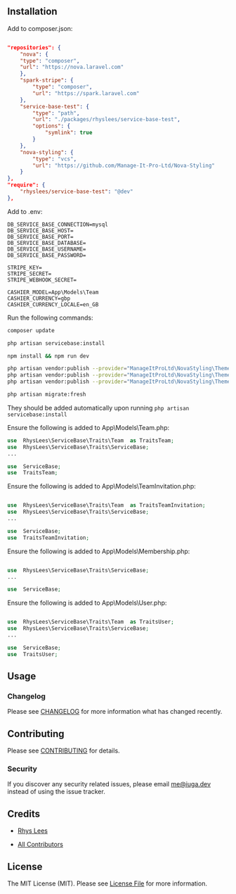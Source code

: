 ## Installation

  
  Add to composer.json:
```json

"repositories": {
	"nova": {
	"type": "composer",
	"url": "https://nova.laravel.com"
	},
	"spark-stripe": {
		"type": "composer",
		"url": "https://spark.laravel.com"
	},
	"service-base-test": {
		"type": "path",
		"url": "./packages/rhyslees/service-base-test",
		"options": {
			"symlink": true
		}
	},
	"nova-styling": {
		"type": "vcs",
		"url": "https://github.com/Manage-It-Pro-Ltd/Nova-Styling"
	}
},
"require": {
	"rhyslees/service-base-test": "@dev"
},

```

  

Add to .env:

```env
DB_SERVICE_BASE_CONNECTION=mysql
DB_SERVICE_BASE_HOST=
DB_SERVICE_BASE_PORT=
DB_SERVICE_BASE_DATABASE=
DB_SERVICE_BASE_USERNAME=
DB_SERVICE_BASE_PASSWORD=  

STRIPE_KEY=
STRIPE_SECRET=
STRIPE_WEBHOOK_SECRET=

CASHIER_MODEL=App\Models\Team
CASHIER_CURRENCY=gbp
CASHIER_CURRENCY_LOCALE=en_GB
```

  
Run the following commands:

```bash
composer update

php artisan servicebase:install

npm install && npm run dev

php artisan vendor:publish --provider="ManageItProLtd\NovaStyling\ThemeServiceProvider" --tag="config" --force
php artisan vendor:publish --provider="ManageItProLtd\NovaStyling\ThemeServiceProvider" --tag="views" --force
php artisan vendor:publish --provider="ManageItProLtd\NovaStyling\ThemeServiceProvider" --tag="styling" --force

php artisan migrate:fresh

```


They should be added automatically upon running `php artisan servicebase:install`

Ensure the following is added to App\Models\Team.php:

```php
use  RhysLees\ServiceBase\Traits\Team  as TraitsTeam;
use  RhysLees\ServiceBase\Traits\ServiceBase;
...

use  ServiceBase;
use  TraitsTeam;

```
Ensure the following is added to App\Models\TeamInvitation.php:
```php

use  RhysLees\ServiceBase\Traits\Team  as TraitsTeamInvitation;
use  RhysLees\ServiceBase\Traits\ServiceBase;
...

use  ServiceBase;
use  TraitsTeamInvitation;

```

  

Ensure the following is added to App\Models\Membership.php:
```php

use  RhysLees\ServiceBase\Traits\ServiceBase;
...

use  ServiceBase;

```

  

Ensure the following is added to App\Models\User.php:
```php

use  RhysLees\ServiceBase\Traits\Team  as TraitsUser;
use  RhysLees\ServiceBase\Traits\ServiceBase;
...

use  ServiceBase;
use  TraitsUser;

```

  
  
  

## Usage

  
  

### Changelog

  

Please see [CHANGELOG](CHANGELOG.md) for more information what has changed recently.

  

## Contributing

  

Please see [CONTRIBUTING](CONTRIBUTING.md) for details.

  

### Security

  

If you discover any security related issues, please email me@iuga.dev instead of using the issue tracker.

  

## Credits

  

- [Rhys Lees](https://github.com/rhyslees)

- [All Contributors](../../contributors)

  

## License

  

The MIT License (MIT). Please see [License File](LICENSE.md) for more information.
